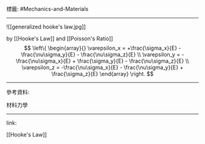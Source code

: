 標籤: #Mechanics-and-Materials 

---

![[generalized hooke's law.jpg]]

by [[Hooke's Law]] and [[Poisson's Ratio]]
$$
\left\{
	\begin{array}{}
		\varepsilon_x = +\frac{\sigma_x}{E} - \frac{\nu\sigma_y}{E} - \frac{\nu\sigma_z}{E} \\
		\varepsilon_y = -\frac{\nu\sigma_x}{E} + \frac{\sigma_y}{E} - \frac{\nu\sigma_z}{E} \\
		\varepsilon_z = -\frac{\nu\sigma_x}{E} - \frac{\nu\sigma_y}{E} + \frac{\sigma_z}{E}
	\end{array}
\right.
$$

---

參考資料:

材料力學

---

link:

[[Hooke's Law]]